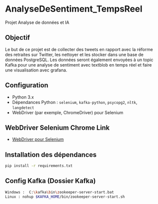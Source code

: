 # AnalyseDeSentiment_TempsReel
Projet Analyse de données et IA 


## Objectif
Le but de ce projet est de collecter des tweets en rapport avec la réforme des retraites sur Twitter, les nettoyer et les stocker dans une base de données PostgreSQL. Les données seront également envoyées à un topic Kafka pour une analyse de sentiment avec textblob en temps réel et faire une visualisation avec grafana.

## Configuration
- Python 3.x
- Dépendances Python : `selenium`, `kafka-python`, `psycopg2`, `nltk`, `langdetect`
- WebDriver (par exemple, ChromeDriver) pour Selenium
## WebDriver Selenium Chrome Link
- [WebDriver pour Selenium](https://chromedriver.chromium.org/downloads)
## Installation des dépendances
```bash
pip install -r requirements.txt
```
## Config Kafka (Dossier Kafka)
```bash
Windows :  C:\kafka\bin\zookeeper-server-start.bat
Linux : nohup $KAFKA_HOME/bin/zookeeper-server-start.sh
```
